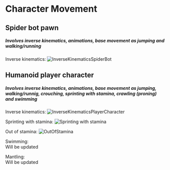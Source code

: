 # Character Movement

## Spider bot pawn 
##### Involves inverse kinematics, animations, base movement as jumping and walking/running

Inverse kinematics:
![InverseKinematicsSpiderBot](https://user-images.githubusercontent.com/82176741/176277874-3d4abb0a-4c1a-45d4-9e02-86ccb50fe4e7.png)

## Humanoid player character
##### Involves inverse kinematics, animations, base movement as jumping, walking/runnig, crouching, sprinting with stamina, crawling (proning) and swimming

Inverse kinematics:
![InverseKinematicsPlayerCharacter](https://user-images.githubusercontent.com/82176741/176279086-17dd9989-3da8-4c18-9947-1d3fe13484f5.png)

Sprinting with stamina:
![Sprinting with stamina](https://user-images.githubusercontent.com/82176741/176279429-3a4f9926-b760-4b8c-bbae-8b869e51c8fe.png)

Out of stamina:
![OutOfStamina](https://user-images.githubusercontent.com/82176741/176279692-d8fc65bb-732f-4307-b821-4386366cf576.png)

Swimming:  
Will be updated 
   
Mantling:  
Will be updated  